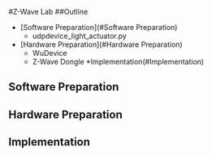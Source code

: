 #Z-Wave Lab
##Outline
* [Software Preparation](#Software Preparation)
  * udpdevice_light_actuator.py
* [Hardware Preparation](#Hardware Preparation)
  * WuDevice
  * Z-Wave Dongle
*Implementation(#Implementation)

Software Preparation
--------------------

Hardware Preparation
--------------------

Implementation
--------------------
